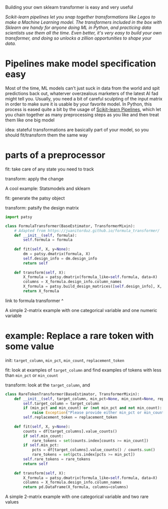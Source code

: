 Building your own sklearn transformer is easy and very useful

_Scikit-learn pipelines let you snap together transformations like Legos to make a Machine Learning model. The transformers included in the box with Sklearn are handy for anyone doing ML in Python, and practicing data scientists use them all the time. Even better, it's very easy to build your own transformer, and doing so unlocks a zillion opportunities to shape your data._

# Pipelines make model specification easy

Most of the time, ML models can't just suck in data from the world and spit predictions back out, whaterver overzealous marketers of the latest AI fad might tell you. Usually, you need a bit of careful sculpting of the input matrix in order to make sure it is usable by your favorite model. In Python, this process is eased quite a bit by the usage of [Scikit-learn Pipelines](https://scikit-learn.org/stable/modules/generated/sklearn.pipeline.Pipeline.html), which let you chain together as many preprocessing steps as you like and then treat them like one big model 

idea: stateful transformations are basically part of your model, so you should fit/transform them the same way



# parts of a preprocessor

fit: take care of any state you need to track

transform: apply the change

A cool example: Statsmodels and sklearn

fit: generate the patsy object

transform: patsify the design matrix

```python
import patsy

class FormulaTransformer(BaseEstimator, TransformerMixin):
    # Adapted from https://juanitorduz.github.io/formula_transformer/
    def __init__(self, formula):
        self.formula = formula
    
    def fit(self, X, y=None):
        dm = patsy.dmatrix(formula, X)
        self.design_info = dm.design_info
        return self
    
    def transform(self, X):
        X_formula = patsy.dmatrix(formula_like=self.formula, data=X)
        columns = X_formula.design_info.column_names
        X_formula = patsy.build_design_matrices([self.design_info], X, return_type='dataframe')
        return X_formula
```

link to formula transformer ^

A simple 2-matrix example with one categorical variable and one numeric variable

# example: Replace a rare token with some value

init: `target_column`, `min_pct`, `min_count`, `replacement_token`

fit: look at examples of `target_column` and find examples of tokens with less than `min_pct` or `min_count`

transform: look at the `target_column`, and 

```python
class RareTokenTransformer(BaseEstimator, TransformerMixin):
    def __init__(self, target_column, min_pct=None, min_count=None, replacement_token='__RARE__'):
        self.target_column = target_column
        if (min_pct and min_count) or (not min_pct and not min_count):
            raise Exception("Please provide either min_pct or min_count, not both")
        self.replacement_token = replacement_token
    
    def fit(self, X, y=None):
        counts = df[target_columns].value_counts()
        if self.min_count:
            rare_tokens = set(counts.index[counts >= min_count])
        if self.min_pct:
            pcts = df[target_columns].value_counts() / counts.sum()
            rare_tokens = set(pcts.index[pcts >= min_pct])
        self.rare_tokens = rare_tokens
        return self
    
    def transform(self, X):
        X_formula = patsy.dmatrix(formula_like=self.formula, data=X)
        columns = X_formula.design_info.column_names
        return pd.DataFrame(X_formula, columns=columns)

```

A simple 2-matrix example with one categorical variable and two rare values
